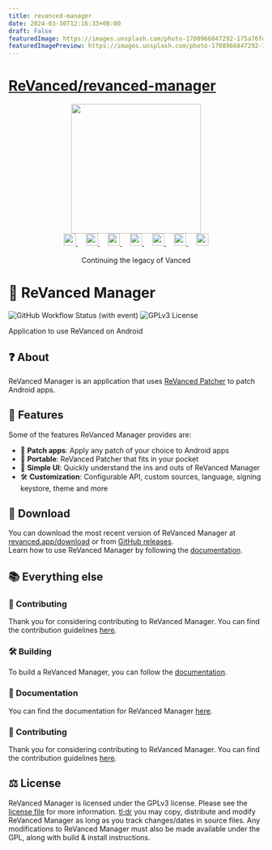 ```yaml
---
title: revanced-manager
date: 2024-03-30T12:16:33+08:00
draft: False
featuredImage: https://images.unsplash.com/photo-1708966847292-175a76fdc98b?ixid=M3w0NjAwMjJ8MHwxfHJhbmRvbXx8fHx8fHx8fDE3MTE3NzIwNTd8&ixlib=rb-4.0.3
featuredImagePreview: https://images.unsplash.com/photo-1708966847292-175a76fdc98b?ixid=M3w0NjAwMjJ8MHwxfHJhbmRvbXx8fHx8fHx8fDE3MTE3NzIwNTd8&ixlib=rb-4.0.3
---
```


# [ReVanced/revanced-manager](https://github.com/ReVanced/revanced-manager)

<p align="center">
  <picture>
    <source
      width="256px"
      media="(prefers-color-scheme: dark)"
      srcset="assets/revanced-headline/revanced-headline-vertical-dark.svg"
    >
    <img 
      width="256px"
      src="assets/revanced-headline/revanced-headline-vertical-light.svg"
    >
  </picture>
  <br>
  <a href="https://revanced.app/">
       <picture>
           <source height="24px" media="(prefers-color-scheme: dark)" srcset="assets/revanced-logo/revanced-logo-round.svg" />
           <img height="24px" src="assets/revanced-logo/revanced-logo-round.svg" />
       </picture>
   </a>&nbsp;&nbsp;&nbsp;
   <a href="https://github.com/ReVanced">
       <picture>
           <source height="24px" media="(prefers-color-scheme: dark)" srcset="https://i.ibb.co/dMMmCrW/Git-Hub-Mark.png" />
           <img height="24px" src="https://i.ibb.co/9wV3HGF/Git-Hub-Mark-Light.png" />
       </picture>
   </a>&nbsp;&nbsp;&nbsp;
   <a href="http://revanced.app/discord">
       <picture>
           <source height="24px" media="(prefers-color-scheme: dark)" srcset="https://user-images.githubusercontent.com/13122796/178032563-d4e084b7-244e-4358-af50-26bde6dd4996.png" />
           <img height="24px" src="https://user-images.githubusercontent.com/13122796/178032563-d4e084b7-244e-4358-af50-26bde6dd4996.png" />
       </picture>
   </a>&nbsp;&nbsp;&nbsp;
   <a href="https://reddit.com/r/revancedapp">
       <picture>
           <source height="24px" media="(prefers-color-scheme: dark)" srcset="https://user-images.githubusercontent.com/13122796/178032351-9d9d5619-8ef7-470a-9eec-2744ece54553.png" />
           <img height="24px" src="https://user-images.githubusercontent.com/13122796/178032351-9d9d5619-8ef7-470a-9eec-2744ece54553.png" />
       </picture>
   </a>&nbsp;&nbsp;&nbsp;
   <a href="https://t.me/app_revanced">
      <picture>
         <source height="24px" media="(prefers-color-scheme: dark)" srcset="https://user-images.githubusercontent.com/13122796/178032213-faf25ab8-0bc3-4a94-a730-b524c96df124.png" />
         <img height="24px" src="https://user-images.githubusercontent.com/13122796/178032213-faf25ab8-0bc3-4a94-a730-b524c96df124.png" />
      </picture>
   </a>&nbsp;&nbsp;&nbsp;
   <a href="https://x.com/revancedapp">
      <picture>
         <source media="(prefers-color-scheme: dark)" srcset="https://user-images.githubusercontent.com/93124920/270180600-7c1b38bf-889b-4d68-bd5e-b9d86f91421a.png">
         <img height="24px" src="https://user-images.githubusercontent.com/93124920/270108715-d80743fa-b330-4809-b1e6-79fbdc60d09c.png" />
      </picture>
   </a>&nbsp;&nbsp;&nbsp;
   <a href="https://www.youtube.com/@ReVanced">
      <picture>
         <source height="24px" media="(prefers-color-scheme: dark)" srcset="https://user-images.githubusercontent.com/13122796/178032714-c51c7492-0666-44ac-99c2-f003a695ab50.png" />
         <img height="24px" src="https://user-images.githubusercontent.com/13122796/178032714-c51c7492-0666-44ac-99c2-f003a695ab50.png" />
     </picture>
   </a>
   <br>
   <br>
   Continuing the legacy of Vanced
</p>

# 💊 ReVanced Manager

![GitHub Workflow Status (with event)](https://img.shields.io/github/actions/workflow/status/ReVanced/revanced-manager/release.yml)
![GPLv3 License](https://img.shields.io/badge/License-GPL%20v3-yellow.svg)

Application to use ReVanced on Android

## ❓ About

ReVanced Manager is an application that uses [ReVanced Patcher](https://github.com/revanced/revanced-patcher) to patch Android apps.

## 💪 Features

Some of the features ReVanced Manager provides are:

- 💉 **Patch apps**: Apply any patch of your choice to Android apps
- 📱 **Portable**: ReVanced Patcher that fits in your pocket
- 🤗 **Simple UI**: Quickly understand the ins and outs of ReVanced Manager
- 🛠️ **Customization**: Configurable API, custom sources, language, signing keystore, theme and more

## 🔽 Download

You can download the most recent version of ReVanced Manager at [revanced.app/download](https://revanced.app/download) or from [GitHub releases](https://github.com/ReVanced/revanced-manager/releases).  
Learn how to use ReVanced Manager by following the [documentation](/docs).

## 📚 Everything else

### 📙 Contributing

Thank you for considering contributing to ReVanced Manager.
You can find the contribution guidelines [here](CONTRIBUTING.md).

### 🛠️ Building

To build a ReVanced Manager, you can follow the [documentation](/docs).

### 📄 Documentation

You can find the documentation for ReVanced Manager [here](/docs).

### 👋 Contributing

Thank you for considering contributing to ReVanced Manager. You can find the contribution guidelines [here](/CONTRIBUTING.md).

## ⚖️ License

ReVanced Manager is licensed under the GPLv3 license. Please see the [license file](LICENSE) for more information.
[tl;dr](https://www.tldrlegal.com/license/gnu-general-public-license-v3-gpl-3) you may copy, distribute and modify ReVanced Manager as long as you track changes/dates in source files.
Any modifications to ReVanced Manager must also be made available under the GPL, along with build & install instructions.
